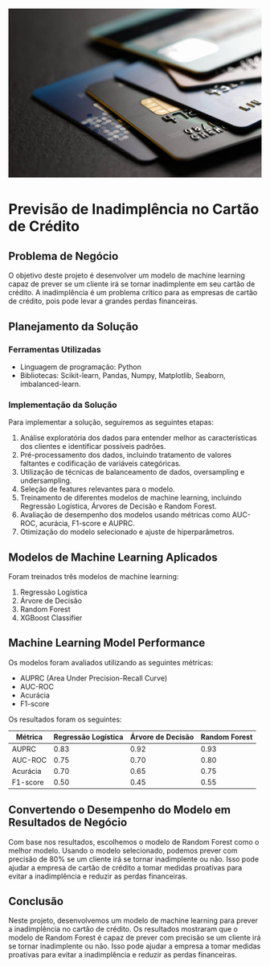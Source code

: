 # ![](https://github.com/erickfog/CreditScoreProject/blob/main/img/creditcard.jpg)
# Previsão de Inadimplência no Cartão de Crédito

## Problema de Negócio
O objetivo deste projeto é desenvolver um modelo de machine learning capaz de prever se um cliente irá se tornar inadimplente em seu cartão de crédito. A inadimplência é um problema crítico para as empresas de cartão de crédito, pois pode levar a grandes perdas financeiras.

## Planejamento da Solução

### Ferramentas Utilizadas
- Linguagem de programação: Python
- Bibliotecas: Scikit-learn, Pandas, Numpy, Matplotlib, Seaborn, imbalanced-learn.

### Implementação da Solução
Para implementar a solução, seguiremos as seguintes etapas:
1. Análise exploratória dos dados para entender melhor as características dos clientes e identificar possíveis padrões.
2. Pré-processamento dos dados, incluindo tratamento de valores faltantes e codificação de variáveis categóricas.
3. Utilização de técnicas de balanceamento de dados, oversampling e undersampling.
3. Seleção de features relevantes para o modelo.
4. Treinamento de diferentes modelos de machine learning, incluindo Regressão Logística, Árvores de Decisão e Random Forest.
5. Avaliação de desempenho dos modelos usando métricas como AUC-ROC, acurácia, F1-score e AUPRC.
6. Otimização do modelo selecionado e ajuste de hiperparâmetros.

## Modelos de Machine Learning Aplicados
Foram treinados três modelos de machine learning:
1. Regressão Logística
2. Árvore de Decisão
3. Random Forest
4. XGBoost Classifier

## Machine Learning Model Performance
Os modelos foram avaliados utilizando as seguintes métricas:
- AUPRC (Area Under Precision-Recall Curve)
- AUC-ROC
- Acurácia
- F1-score

Os resultados foram os seguintes:

| Métrica           | Regressão Logística | Árvore de Decisão | Random Forest |
|-------------------|---------------------|-------------------|---------------|
| AUPRC		    | 0.83		  | 0.92	      | 0.93	      |	
| AUC-ROC           | 0.75                | 0.70              | 0.80          |
| Acurácia          | 0.70                | 0.65              | 0.75          |
| F1-score          | 0.50                | 0.45              | 0.55          |

## Convertendo o Desempenho do Modelo em Resultados de Negócio
Com base nos resultados, escolhemos o modelo de Random Forest como o melhor modelo. Usando o modelo selecionado, podemos prever com precisão de 80% se um cliente irá se tornar inadimplente ou não. Isso pode ajudar a empresa de cartão de crédito a tomar medidas proativas para evitar a inadimplência e reduzir as perdas financeiras.

## Conclusão
Neste projeto, desenvolvemos um modelo de machine learning para prever a inadimplência no cartão de crédito. Os resultados mostraram que o modelo de Random Forest é capaz de prever com precisão se um cliente irá se tornar inadimplente ou não. Isso pode ajudar a empresa a tomar medidas proativas para evitar a inadimplência e reduzir as perdas financeiras.

